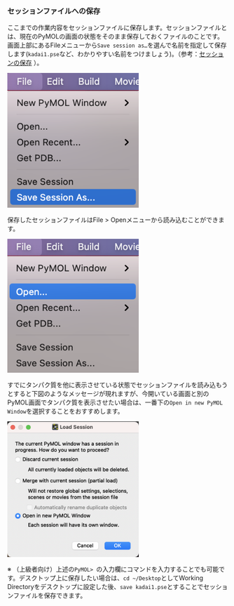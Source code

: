 ### セッションファイルへの保存
ここまでの作業内容をセッションファイルに保存します。セッションファイルとは、現在のPyMOLの画面の状態をそのまま保存しておくファイルのことです。画面上部にあるFileメニューから`Save session as…`を選んで名前を指定して保存します(`kadai1.pse`など、わかりやすい名前をつけましょう)。（参考：[セッションの保存](../ch02/session.md) ）。

<img src="./image/savesession.png" width="300px" alt="セッションファイルへの保存">

保存したセッションファイルはFile > Openメニューから読み込むことができます。

<img src="./image/fileopen.png" width="300px" alt="ファイルを開く">

すでにタンパク質を他に表示させている状態でセッションファイルを読み込もうとすると下図のようなメッセージが現れますが、今開いている画面と別のPyMOL画面でタンパク質を表示させたい場合は、一番下の`Open in new PyMOL Window`を選択することをおすすめします。

<img src="./image/loadsession.png" width="300px" alt="セッションを開く時のプロンプト画面">

※ （上級者向け）上述の`PyMOL> `の入力欄にコマンドを入力することでも可能です。デスクトップ上に保存したい場合は、`cd ~/Desktop`としてWorking Directoryをデスクトップに設定した後、`save kadai1.pse`とすることでセッションファイルを保存できます。